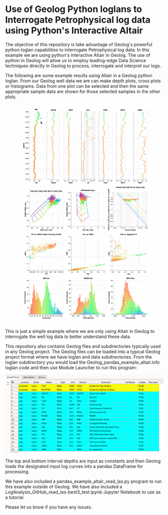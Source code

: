 # Use of Geolog Python loglans to Interrogate Petrophysical log data using Python's Interactive Altair
The objective of this repository is take advantage of Geolog's powerful python loglan capabilities to interrogate Petrophysical log data. In this example we are using python's interactive Altair in Geolog. The use of python in Geolog will allow us to employ leading-edge Data Science techniques directly in Geolog to process, interrogate and interpret our logs.

The following are some example results using Altair in a Geolog python loglan. From our Geolog well data we are can make depth plots, cross plots or histograms. Data from one plot can be selected and then the same appropriate sample data are shown for those selected samples in the other plots. 

![Altair_Image](log_analysis_geolog20_ver2.gif)

This is just a simple example where we are only using Altair in Geolog to interrogate the well log data to better understand these data. 

This repository also contains Geolog files and subdirectories typically used in any Geolog project. The Geolog files can be loaded into a typical Geolog project format where we have loglan and data subdirectories. From the loglan subdirectory you would load the Geolog_pandas_example_altair.info loglan code and then use Module Launcher to run this program:

![Altair_Image2](Geolog_python_loglan.png)

The top and bottom interval depths are input as constants and then Geolog loads the designated input log curves into a pandas DataFrame for processing.

We have also included a pandas_example_altair_read_las.py program to run this example outside of Geolog. We have also included a LogAnalysis_GitHub_read_las-best3_test.ipynb Jupyter Notebook to use as a tutorial.

Please let us know if you have any issues. 






